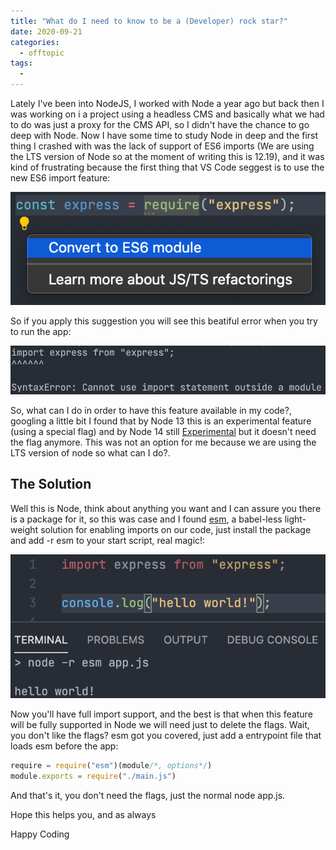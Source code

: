 ```yaml
---
title: "What do I need to know to be a (Developer) rock star?"
date: 2020-09-21
categories:
  - offtopic
tags:
  - 
---
```


Lately I've been into NodeJS, I worked with Node a year ago but back then I was working on i a project using a headless CMS and basically what we had to do was just a proxy for the CMS API, so I didn't have the chance to go deep with Node. Now I have some time to study Node in deep and the first thing I crashed with was the lack of support of ES6 imports (We are using the LTS version of Node so at the moment of writing this is 12.19), and it was kind of frustrating because the first thing that VS Code seggest is to use the new ES6 import feature:

![VS Code suggestion](/assets/images/vscode-express-refactor-suggestion.png)

So if you apply this suggestion you will see this beatiful error when you try to run the app:

![VS Code suggestion error](/assets/images/vscode-import-error.png)

So, what can I do in order to have this feature available in my code?, googling a little bit I found that by Node 13 this is an experimental feature (using a special flag) and by Node 14 still [Experimental](https://nodejs.org/api/esm.html#esm_modules_ecmascript_modules) but it doesn't need the flag anymore. This was not an option for me because we are using the LTS version of node so what can I do?.

## The Solution

Well this is Node, think about anything you want and I can assure you there is a package for it, so this was case and I found [esm](https://www.npmjs.com/package/esm), a babel-less light-weight solution for enabling imports on our code, just install the package and add   -r esm to your start script, real magic!:

![VS Code esm](/assets/images/vscode-esm.png)

Now you'll have full import support, and the best is that when this feature will be fully supported in Node we will need just to delete the flags. Wait, you don't like the flags? esm got you covered, just add a entrypoint file that loads esm before the app:

~~~ javascript
require = require("esm")(module/*, options*/)
module.exports = require("./main.js")
~~~

And that's it, you don't need the flags, just the normal  node app.js.

Hope this helps you, and as always

Happy Coding
